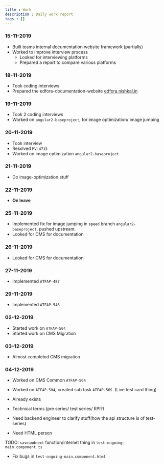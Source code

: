 ```yaml
---
title : Work
description : Daily work report
tags : []
---
```


### 15-11-2019
* Built teams internal documentation website framework (partially)
* Worked to improve interview process
  * Looked for interviewing platforms
  * Prepared a report to compare various platforms

### 18-11-2019
* Took coding interviews
* Prepared the edfora-documentation-website [edfora.nishkal.in](https://edfora.nishkal.in)

### 19-11-2019
* Took 2 coding interviews
* Worked on `angular2-baseproject`, for image optimization/ image jumping

### 20-11-2019
* Took interview
* Resolved `MV-4715`
* Worked on image optimization `angular2-baseproject`

### 21-11-2019
* Do image-optimization stuff

### 22-11-2019
* **On leave**


### 25-11-2019
* Implemented fix for image jumping in `speed` branch `angular2-baseproject`, pushed upstream.
* Looked for CMS for documentation

### 26-11-2019
* Looked for CMS for documentation

### 27-11-2019
* Implemented `ATFAP-487`

### 29-11-2019
* Implemented `ATFAP-546`

### 02-12-2019
* Started work on `ATFAP-504`
* Started work on CMS Migration

### 03-12-2019
* Almost completed CMS migration

### 04-12-2019
* Worked on CMS Common `ATFAP-564`
* Worked on `ATFAP-504`, created sub task `ATFAP-569`. (Live test card thing)

* Already exists
* Technical terms (pre series/ test series/ RPI?)
* Need backend engineer to clarify stuff(how the api structure is of test-series)
* Need HTML person

TODO: `saveandnext` function/internet thing in `test-ongoing-main.component.ts` 
* Fix bugs in `test-ongoing-main.component.html`







